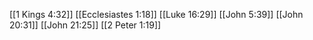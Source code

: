[[1 Kings 4:32]]
[[Ecclesiastes 1:18]]
[[Luke 16:29]]
[[John 5:39]]
[[John 20:31]]
[[John 21:25]]
[[2 Peter 1:19]]
